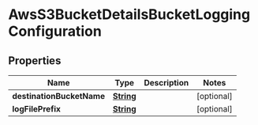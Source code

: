 

# AwsS3BucketDetailsBucketLoggingConfiguration


## Properties

| Name | Type | Description | Notes |
|------------ | ------------- | ------------- | -------------|
|**destinationBucketName** | [**String**](String.md) |  |  [optional] |
|**logFilePrefix** | [**String**](String.md) |  |  [optional] |



